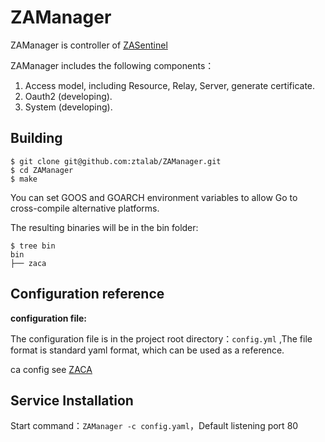 # ZAManager

ZAManager is controller of [ZASentinel](https://github.com/ztalab/ZASentinel)

ZAManager includes the following components：

1. Access model, including Resource, Relay, Server, generate certificate.
2. Oauth2 (developing).
2. System (developing).

## Building

```
$ git clone git@github.com:ztalab/ZAManager.git
$ cd ZAManager
$ make
```

You can set GOOS and GOARCH environment variables to allow Go to cross-compile alternative platforms.

The resulting binaries will be in the bin folder:

```
$ tree bin
bin
├── zaca
```

## Configuration reference

**configuration file:**

The configuration file is in the project root directory：`config.yml` ,The file format is standard yaml format, which can be used as a reference.

ca config see [ZACA](https://github.com/ztalab/ZACA)


## Service Installation

Start command：`ZAManager -c config.yaml`，Default listening port 80
